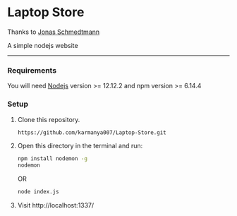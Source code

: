 # Laptop Store

Thanks to [Jonas Schmedtmann](https://www.udemy.com/user/jonasschmedtmann/)

A simple nodejs website

---------

### Requirements

You will need [Nodejs](https://nodejs.org/en/) version >= 12.12.2 and npm version >= 6.14.4

### Setup

1. Clone this repository.

   ```sh
   https://github.com/karmanya007/Laptop-Store.git
   ```
2. Open this directory in the terminal and run:

   ```sh
   npm install nodemon -g
   nodemon
   ```
   OR
   ```sh
   node index.js
   ```
3. Visit http://localhost:1337/
